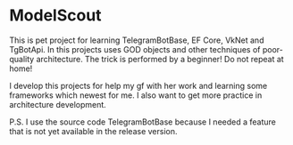 # ModelScout

This is pet project for learning TelegramBotBase, EF Core, VkNet and TgBotApi.
In this projects uses GOD objects and other techniques of poor-quality architecture.
The trick is performed by a beginner! Do not repeat at home!

I develop this projects for help my gf with her work and learning some frameworks which newest for me. 
I also want to get more practice in architecture development.

P.S. I use the source code TelegramBotBase because I needed a feature that is not yet available in the release version. 
